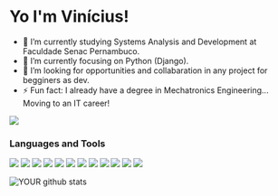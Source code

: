 # Yo I'm Vinícius!

- 🔭 I’m currently studying Systems Analysis and Development at Faculdade Senac Pernambuco.
- 🌱 I’m currently focusing on Python (Django).
- 👯 I’m looking for opportunities and collabaration in any project for begginers as dev.
- ⚡ Fun fact: I already have a degree in Mechatronics Engineering... Moving to an IT career!

[<img src="https://img.shields.io/badge/linkedin-%230077B5.svg?&style=for-the-badge&logo=linkedin&logoColor=white" />](https://www.linkedin.com/in/viniciusrsb/)

### Languages and Tools

<img src="https://img.shields.io/badge/C-00599C?style=for-the-badge&logo=c&logoColor=white" /> <img src="https://camo.githubusercontent.com/d687a31e455477aa5bd715136fafe8824824ccf29d677d1bb2ef52c2dcf02422/68747470733a2f2f696d672e736869656c64732e696f2f62616467652f507974686f6e2d3337373661623f7374796c653d666f722d7468652d6261646765266c6f676f3d707974686f6e266c6f676f436f6c6f723d7768697465" /> <img src="https://img.shields.io/badge/Java-ED8B00?style=for-the-badge&logo=java&logoColor=white" /> <img  src="https://img.shields.io/badge/C%23-239120?style=for-the-badge&logo=c-sharp&logoColor=white" /> <img src="https://img.shields.io/badge/HTML5-E34F26?style=for-the-badge&logo=html5&logoColor=white" /> <img src="https://img.shields.io/badge/CSS3-1572B6?style=for-the-badge&logo=css3&logoColor=white" /> <img src="https://img.shields.io/badge/MySQL-005C84?style=for-the-badge&logo=mysql&logoColor=white" /> <img src = "https://img.shields.io/badge/Microsoft%20SQL%20Server-CC2927?style=for-the-badge&logo=microsoft%20sql%20server&logoColor=white" /> <img src="https://camo.githubusercontent.com/4a1038affbb2653ec140936555b3714ddc322526be8567b489e8423a795dea18/68747470733a2f2f696d672e736869656c64732e696f2f62616467652f4669676d612d4632344531453f7374796c653d666f722d7468652d6261646765266c6f676f3d6669676d61266c6f676f436f6c6f723d7768697465" /> <img src="https://img.shields.io/badge/GIT-E44C30?style=for-the-badge&logo=git&logoColor=white" /> <img src="https://img.shields.io/badge/Docker-2CA5E0?style=for-the-badge&logo=docker&logoColor=white" /> <img src="https://img.shields.io/badge/Ubuntu-E95420?style=for-the-badge&logo=ubuntu&logoColor=white" /> 

![YOUR github stats](https://github-readme-stats.vercel.app/api?username=ViniciusRaony)


